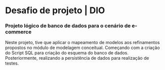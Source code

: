 # Desafio de projeto | DIO

### Projeto lógico de banco de dados para o cenário de e-commerce
Neste projeto, tive que aplicar o mapeamento de modelos aos refinamentos propostos no módulo de modelagem conceitual.
Começando com a criação do Script SQL para criação do esquema do banco de dados. Posteriormente, realizando a persistência de dados para realização de testes.
